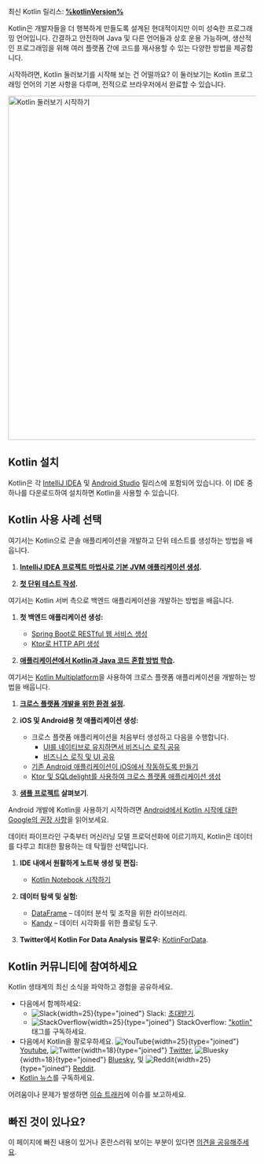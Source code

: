 [//]: # (title: Kotlin 시작하기)

<tldr>
<p>최신 Kotlin 릴리스:<b> <a href="%kotlinLatestWhatsnew%">%kotlinVersion%</a></b></p>
</tldr>

Kotlin은 개발자들을 더 행복하게 만들도록 설계된 현대적이지만 이미 성숙한 프로그래밍 언어입니다. 간결하고 안전하며 Java 및 다른 언어들과 상호 운용 가능하며, 생산적인 프로그래밍을 위해 여러 플랫폼 간에 코드를 재사용할 수 있는 다양한 방법을 제공합니다.

시작하려면, Kotlin 둘러보기를 시작해 보는 건 어떨까요? 이 둘러보기는 Kotlin 프로그래밍 언어의 기본 사항을 다루며, 전적으로 브라우저에서 완료할 수 있습니다.

<a href="kotlin-tour-welcome.md"><img src="start-kotlin-tour.svg" width="700" alt="Kotlin 둘러보기 시작하기" style="block"/></a>

## Kotlin 설치

Kotlin은 각 [IntelliJ IDEA](https://www.jetbrains.com/idea/download/) 및 [Android Studio](https://developer.android.com/studio) 릴리스에 포함되어 있습니다. 이 IDE 중 하나를 다운로드하여 설치하면 Kotlin을 사용할 수 있습니다.

## Kotlin 사용 사례 선택
 
<tabs>

<tab id="console" title="콘솔">

여기서는 Kotlin으로 콘솔 애플리케이션을 개발하고 단위 테스트를 생성하는 방법을 배웁니다.

1. **[IntelliJ IDEA 프로젝트 마법사로 기본 JVM 애플리케이션 생성](jvm-get-started.md).**

2. **[첫 단위 테스트 작성](jvm-test-using-junit.md).**

</tab>

<tab id="backend" title="백엔드">

여기서는 Kotlin 서버 측으로 백엔드 애플리케이션을 개발하는 방법을 배웁니다.

1. **첫 백엔드 애플리케이션 생성:**

     * [Spring Boot로 RESTful 웹 서비스 생성](jvm-get-started-spring-boot.md)
     * [Ktor로 HTTP API 생성](https://ktor.io/docs/creating-http-apis.html)

2. **[애플리케이션에서 Kotlin과 Java 코드 혼합 방법 학습](mixing-java-kotlin-intellij.md).**

</tab>

<tab id="cross-platform-mobile" title="크로스 플랫폼">

여기서는 [Kotlin Multiplatform](https://www.jetbrains.com/help/kotlin-multiplatform-dev/get-started.html)을 사용하여 크로스 플랫폼 애플리케이션을 개발하는 방법을 배웁니다.

1. **[크로스 플랫폼 개발을 위한 환경 설정](https://www.jetbrains.com/help/kotlin-multiplatform-dev/quickstart.html).**

2. **iOS 및 Android용 첫 애플리케이션 생성:**

   * 크로스 플랫폼 애플리케이션을 처음부터 생성하고 다음을 수행합니다.
     * [UI를 네이티브로 유지하면서 비즈니스 로직 공유](https://www.jetbrains.com/help/kotlin-multiplatform-dev/multiplatform-create-first-app.html)
     * [비즈니스 로직 및 UI 공유](https://www.jetbrains.com/help/kotlin-multiplatform-dev/compose-multiplatform-create-first-app.html)
   * [기존 Android 애플리케이션이 iOS에서 작동하도록 만들기](https://www.jetbrains.com/help/kotlin-multiplatform-dev/multiplatform-integrate-in-existing-app.html)
   * [Ktor 및 SQLdelight를 사용하여 크로스 플랫폼 애플리케이션 생성](https://www.jetbrains.com/help/kotlin-multiplatform-dev/multiplatform-ktor-sqldelight.html)

3. **[샘플 프로젝트](https://www.jetbrains.com/help/kotlin-multiplatform-dev/multiplatform-samples.html) 살펴보기**.

</tab>

<tab id="android" title="Android">

Android 개발에 Kotlin을 사용하기 시작하려면 [Android에서 Kotlin 시작에 대한 Google의 권장 사항](https://developer.android.com/kotlin/get-started)을 읽어보세요.

</tab>

<tab id="data-analysis" title="데이터 분석">

데이터 파이프라인 구축부터 머신러닝 모델 프로덕션화에 이르기까지, Kotlin은 데이터를 다루고 최대한 활용하는 데 탁월한 선택입니다.

1. **IDE 내에서 원활하게 노트북 생성 및 편집:**

   * [Kotlin Notebook 시작하기](get-started-with-kotlin-notebooks.md)

2. **데이터 탐색 및 실험:**

   * [DataFrame](https://kotlin.github.io/dataframe/overview.html) – 데이터 분석 및 조작을 위한 라이브러리.
   * [Kandy](https://kotlin.github.io/kandy/welcome.html) – 데이터 시각화를 위한 플로팅 도구.

3. **Twitter에서 Kotlin For Data Analysis 팔로우:** [KotlinForData](http://twitter.com/KotlinForData).

</tab>

</tabs>

## Kotlin 커뮤니티에 참여하세요

Kotlin 생태계의 최신 소식을 파악하고 경험을 공유하세요.

* 다음에서 함께하세요:
  * ![Slack](slack.svg){width=25}{type="joined"} Slack: [초대받기](https://surveys.jetbrains.com/s3/kotlin-slack-sign-up).
  * ![StackOverflow](stackoverflow.svg){width=25}{type="joined"} StackOverflow: ["kotlin"](https://stackoverflow.com/questions/tagged/kotlin) 태그를 구독하세요.
* 다음에서 Kotlin을 팔로우하세요. ![YouTube](youtube.svg){width=25}{type="joined"} [Youtube](https://www.youtube.com/channel/UCP7uiEZIqci43m22KDl0sNw), ![Twitter](twitter.svg){width=18}{type="joined"} [Twitter](https://twitter.com/kotlin), ![Bluesky](bsky.svg){width=18}{type="joined"} [Bluesky](https://bsky.app/profile/kotlinlang.org), 및 ![Reddit](reddit.svg){width=25}{type="joined"} [Reddit](https://www.reddit.com/r/Kotlin/).
* [Kotlin 뉴스](https://info.jetbrains.com/kotlin-communication-center.html)를 구독하세요.

어려움이나 문제가 발생하면 [이슈 트래커](https://youtrack.jetbrains.com/issues/KT)에 이슈를 보고하세요.

## 빠진 것이 있나요?

이 페이지에 빠진 내용이 있거나 혼란스러워 보이는 부분이 있다면 [의견을 공유해주세요](https://surveys.hotjar.com/d82e82b0-00d9-44a7-b793-0611bf6189df).